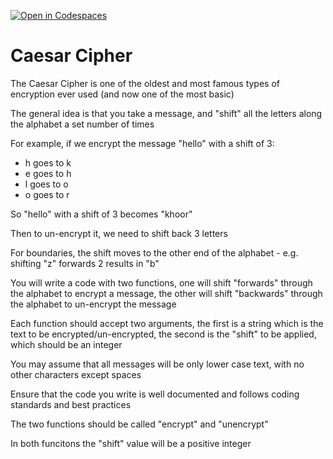 [![Open in Codespaces](https://classroom.github.com/assets/launch-codespace-2972f46106e565e64193e422d61a12cf1da4916b45550586e14ef0a7c637dd04.svg)](https://classroom.github.com/open-in-codespaces?assignment_repo_id=16444213)
# Caesar Cipher

The Caesar Cipher is one of the oldest and most famous types of encryption ever used (and now one of the most basic)

The general idea is that you take a message, and "shift" all the letters along the alphabet a set number of times

For example, if we encrypt the message "hello" with a shift of 3:

* h goes to k
* e goes to h
* l goes to o
* o goes to r

So "hello" with a shift of 3 becomes "khoor"

Then to un-encrypt it, we need to shift back 3 letters

For boundaries, the shift moves to the other end of the alphabet - e.g. shifting "z" forwards 2 results in "b"

You will write a code with two functions, one will shift "forwards" through the alphabet to encrypt a message, the other will shift "backwards" through the alphabet to un-encrypt the message

Each function should accept two arguments, the first is a string which is the text to be encrypted/un-encrypted, the second is the "shift" to be applied, which should be an integer

You may assume that all messages will be only lower case text, with no other characters except spaces

Ensure that the code you write is well documented and follows coding standards and best practices

The two functions should be called "encrypt" and "unencrypt"

In both funcitons the "shift" value will be a positive integer